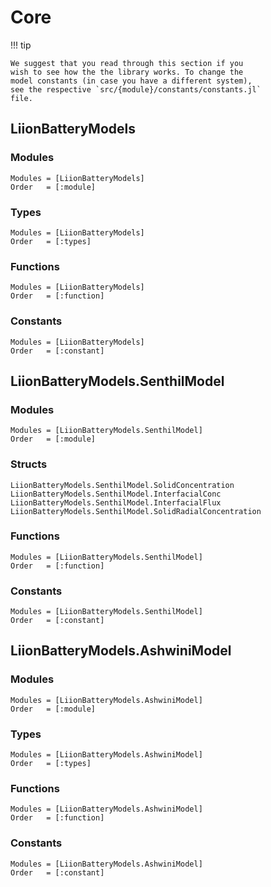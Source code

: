 # Core

!!! tip

    We suggest that you read through this section if you 
    wish to see how the the library works. To change the
    model constants (in case you have a different system),
    see the respective `src/{module}/constants/constants.jl` 
    file.

## LiionBatteryModels

### Modules

```@autodocs
Modules = [LiionBatteryModels]
Order   = [:module]
```

### Types

```@autodocs
Modules = [LiionBatteryModels]
Order   = [:types]
```

### Functions

```@autodocs
Modules = [LiionBatteryModels]
Order   = [:function]
```

### Constants

```@autodocs
Modules = [LiionBatteryModels]
Order   = [:constant]
```

## LiionBatteryModels.SenthilModel

### Modules

```@autodocs
Modules = [LiionBatteryModels.SenthilModel]
Order   = [:module]
```

### Structs

```@docs
LiionBatteryModels.SenthilModel.SolidConcentration
LiionBatteryModels.SenthilModel.InterfacialConc
LiionBatteryModels.SenthilModel.InterfacialFlux
LiionBatteryModels.SenthilModel.SolidRadialConcentration
```

### Functions

```@autodocs
Modules = [LiionBatteryModels.SenthilModel]
Order   = [:function]
```

### Constants
```@autodocs
Modules = [LiionBatteryModels.SenthilModel]
Order   = [:constant]
```

## LiionBatteryModels.AshwiniModel

### Modules

```@autodocs
Modules = [LiionBatteryModels.AshwiniModel]
Order   = [:module]
```

### Types

```@autodocs
Modules = [LiionBatteryModels.AshwiniModel]
Order   = [:types]
```

### Functions

```@autodocs
Modules = [LiionBatteryModels.AshwiniModel]
Order   = [:function]
```

### Constants
```@autodocs
Modules = [LiionBatteryModels.AshwiniModel]
Order   = [:constant]
```